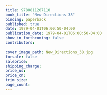 ```yaml
---
title: 9780811207110
book_title: "New Directions 38"
binding: paperback
published: true
date: 1979-04-01T06:00:50-04:00
publication_date: 1979-04-01T06:00:50-04:00
show_in_forthcoming: false
contributors:

cover_image_path: New_Directions_38.jpg
forsale: false
saleprice:
shipping_charge:
price_us:
price_cn:
trim_size:
page_count:
---
```


